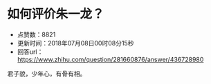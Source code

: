 # 如何评价朱一龙？
- 点赞数：8821
- 更新时间：2018年07月08日00时08分15秒
- 回答url：https://www.zhihu.com/question/281660876/answer/436728980
<body>
 <p data-pid="vVc-m6RO">君子貌，少年心，有骨有相。</p>
</body>